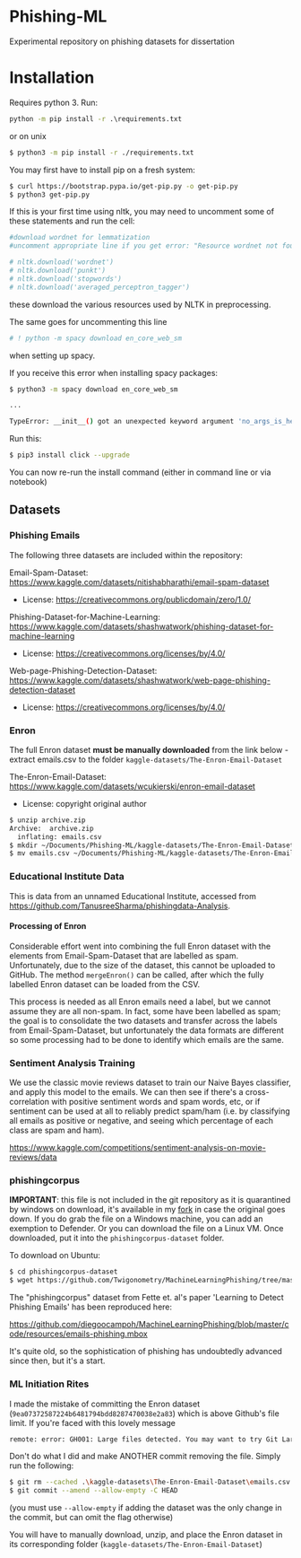 # Phishing-ML
Experimental repository on phishing datasets for dissertation

# Installation

Requires python 3. Run:

```cmd
python -m pip install -r .\requirements.txt
```

or on unix

```bash
$ python3 -m pip install -r ./requirements.txt
```

You may first have to install pip on a fresh system:

```bash
$ curl https://bootstrap.pypa.io/get-pip.py -o get-pip.py
$ python3 get-pip.py
```

If this is your first time using nltk, you may need to uncomment some of these statements and run the cell:

```python
#download wordnet for lemmatization
#uncomment appropriate line if you get error: "Resource wordnet not found.", "Resource punkt not found.", etc...

# nltk.download('wordnet')
# nltk.download('punkt')
# nltk.download('stopwords')
# nltk.download('averaged_perceptron_tagger')
```

these download the various resources used by NLTK in preprocessing.

The same goes for uncommenting this line

```python
# ! python -m spacy download en_core_web_sm
```

when setting up spacy.

If you receive this error when installing spacy packages:

```bash
$ python3 -m spacy download en_core_web_sm

...

TypeError: __init__() got an unexpected keyword argument 'no_args_is_help'
```

Run this:

```bash
$ pip3 install click --upgrade
```

You can now re-run the install command (either in command line or via notebook)

## Datasets

### Phishing Emails

The following three datasets are included within the repository:

Email-Spam-Dataset: https://www.kaggle.com/datasets/nitishabharathi/email-spam-dataset
- License: https://creativecommons.org/publicdomain/zero/1.0/

Phishing-Dataset-for-Machine-Learning: https://www.kaggle.com/datasets/shashwatwork/phishing-dataset-for-machine-learning
- License: https://creativecommons.org/licenses/by/4.0/

Web-page-Phishing-Detection-Dataset: https://www.kaggle.com/datasets/shashwatwork/web-page-phishing-detection-dataset
- License: https://creativecommons.org/licenses/by/4.0/

### Enron

The full Enron dataset **must be manually downloaded** from the link below - extract emails.csv to the folder `kaggle-datasets/The-Enron-Email-Dataset`

The-Enron-Email-Dataset: https://www.kaggle.com/datasets/wcukierski/enron-email-dataset
- License: copyright original author

```bash
$ unzip archive.zip 
Archive:  archive.zip
  inflating: emails.csv
$ mkdir ~/Documents/Phishing-ML/kaggle-datasets/The-Enron-Email-Dataset
$ mv emails.csv ~/Documents/Phishing-ML/kaggle-datasets/The-Enron-Email-Dataset/emails.csv
```

### Educational Institute Data

This is data from an unnamed Educational Institute, accessed from https://github.com/TanusreeSharma/phishingdata-Analysis.

#### Processing of Enron

Considerable effort went into combining the full Enron dataset with the elements from Email-Spam-Dataset that are labelled as spam. Unfortunately, due to the size of the dataset, this cannot be uploaded to GitHub. The method `mergeEnron()` can be called, after which the fully labelled Enron dataset can be loaded from the CSV.

This process is needed as all Enron emails need a label, but we cannot assume they are all non-spam. In fact, some have been labelled as spam; the goal is to consolidate the two datasets and transfer across the labels from Email-Spam-Dataset, but unfortunately the data formats are different so some processing had to be done to identify which emails are the same.

### Sentiment Analysis Training

We use the classic movie reviews dataset to train our Naive Bayes classifier, and apply this model to the emails. We can then see if there's a cross-correlation with positive sentiment words and spam words, etc, or if sentiment can be used at all to reliably predict spam/ham (i.e. by classifying all emails as positive or negative, and seeing which percentage of each class are spam and ham).

https://www.kaggle.com/competitions/sentiment-analysis-on-movie-reviews/data

### phishingcorpus

**IMPORTANT**: this file is not included in the git repository as it is quarantined by windows on download, it's available in my [fork](https://github.com/Twigonometry/MachineLearningPhishing) in case the original goes down. If you do grab the file on a Windows machine, you can add an exemption to Defender. Or you can download the file on a Linux VM. Once downloaded, put it into the `phishingcorpus-dataset` folder.

To download on Ubuntu:

```bash
$ cd phishingcorpus-dataset
$ wget https://github.com/Twigonometry/MachineLearningPhishing/tree/master/code/resources/emails-phishing.mbox
```

The "phishingcorpus" dataset from Fette et. al's paper 'Learning to Detect Phishing Emails' has been reproduced here:

https://github.com/diegoocampoh/MachineLearningPhishing/blob/master/code/resources/emails-phishing.mbox

It's quite old, so the sophistication of phishing has undoubtedly advanced since then, but it's a start.

### ML Initiation Rites

I made the mistake of committing the Enron dataset (`9ea07372587224b6481794bdd8287470038e2a83`) which is above Github's file limit. If you're faced with this lovely message

```bash
remote: error: GH001: Large files detected. You may want to try Git Large File Storage
```

Don't do what I did and make ANOTHER commit removing the file. Simply run the following:

```bash
$ git rm --cached .\kaggle-datasets\The-Enron-Email-Dataset\emails.csv
$ git commit --amend --allow-empty -C HEAD
```

(you must use `--allow-empty` if adding the dataset was the only change in the commit, but can omit the flag otherwise)

You will have to manually download, unzip, and place the Enron dataset in its corresponding folder (`kaggle-datasets/The-Enron-Email-Dataset`)
